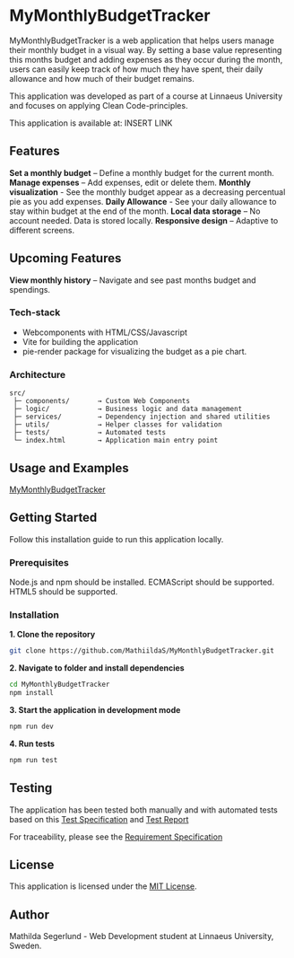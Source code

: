 # MyMonthlyBudgetTracker
MyMonthlyBudgetTracker is a web application that helps users manage their monthly budget in a visual way. By setting a base value representing this months budget and adding expenses as they occur during the month, users can easily keep track of how much they have spent, their daily allowance and how much of their budget remains.

This application was developed as part of a course at Linnaeus University and focuses on applying Clean Code-principles.

This application is available at: INSERT LINK

## Features
**Set a monthly budget** – Define a monthly budget for the current month.
**Manage expenses** – Add expenses, edit or delete them.
**Monthly visualization** - See the monthly budget appear as a decreasing percentual pie as you add expenses.
**Daily Allowance** - See your daily allowance to stay within budget at the end of the month.
**Local data storage** – No account needed. Data is stored locally.
**Responsive design** – Adaptive to different screens.  

## Upcoming Features
**View monthly history** – Navigate and see past months budget and spendings.

### Tech-stack
- Webcomponents with HTML/CSS/Javascript
- Vite for building the application
- pie-render package for visualizing the budget as a pie chart.

### Architecture

```pgsql
src/
 ├─ components/       → Custom Web Components
 ├─ logic/            → Business logic and data management
 ├─ services/         → Dependency injection and shared utilities
 ├─ utils/            → Helper classes for validation
 ├─ tests/            → Automated tests
 └─ index.html        → Application main entry point
```

## Usage and Examples
[MyMonthlyBudgetTracker](./src/images/screenshot.png)

## Getting Started
Follow this installation guide to run this application locally.

### Prerequisites
Node.js and npm should be installed.
ECMAScript should be supported.
HTML5 should be supported.

### Installation
**1. Clone the repository**
```bash
git clone https://github.com/MathiildaS/MyMonthlyBudgetTracker.git
```

**2. Navigate to folder and install dependencies**
```bash
cd MyMonthlyBudgetTracker
npm install
```

**3. Start the application in development mode**
```bash
npm run dev
``` 

**4. Run tests**
```bash
npm run test
``` 

## Testing
The application has been tested both manually and with automated tests based on this 
[Test Specification](./docs/testspecification.md) and [Test Report](./docs/testreport.md)

For traceability, please see the [Requirement Specification](./docs/requirementspec.md)

## License
This application is licensed under the [MIT License](./LICENSE).

## Author
Mathilda Segerlund - Web Development student at Linnaeus University, Sweden.